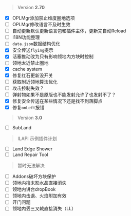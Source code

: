 > Version **2.70**
 - [x] OPLMgr添加禁止维度圈地选项
 - [ ] OPLMgr修改语言不及时生效
 - [ ] 自动更新默认更新语言包和插件主体，更新完自动Reload
 - [ ] I18N功能整理
 - [ ] `data.json`数据结构优化
 - [x] 安全传送`flying`提示
 - [x] 活塞推动改为只有影响领地内方块时控制
 - [ ] 领地太近禁止圈地
 - [x] cache system
 - [x] 修复红石更新没开关
 - [ ] 获取附近领地算法优化
 - [ ] 攻击控制失效？
 - [ ] 弹射物如果不是原版也不能发射允许了也发射不了？
 - [x] 修复安全传送在某些情况下还是找不到落脚点
 - [x] 修复`onLeft`报错

> Version **3.0**
 - [ ] SubLand

> ILAPI 示例插件计划
 - [ ] Land Edge Shower
 - [ ] Land Repair Tool

> 暂时无法解决
 - [ ] Addons破坏方块保护
 - [ ] 领地内撸末影水晶直接消失
 - [ ] 领地内讲台dropBook
 - [ ] 领地内击退、火焰附加有效
 - [ ] 开门问题
 - [ ] 领地内丢三叉戟直接消失（LL）